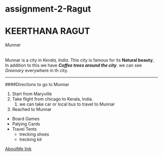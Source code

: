 # assignment-2-Ragut
# KEERTHANA RAGUT
###### Munnar

Munnar is a city in *Kerala, India*. This city is famous for its **Natural beauty**, In addition to this we have ***Coffee trees around the city***. we can see *Greenary* everywhere in th city. 

---
####Directions to go to Munnar
1. Start from Maryville 
2. Take flight from chicago to Kerala, India. 
    1. we can take car or local bus to travel to Munnar
3. Reached to Munnar

* Board Games
* Palying Cards
* Travel Tents
     * trecking shoes
     * trecking kit

[AboutMe link](https://github.com/Keerthanaragut/assignment-2-Ragut/blob/main/AboutMe.md)


